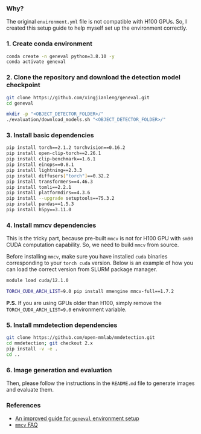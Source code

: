 ### Why?
The original `environment.yml` file is not compatible with H100 GPUs. So, I created this setup guide to help myself set up the environment correctly.

### 1. Create conda environment
```bash
conda create -n geneval python=3.8.10 -y
conda activate geneval
```

### 2. Clone the repository and download the detection model checkpoint
```bash
git clone https://github.com/xingjianleng/geneval.git
cd geneval

mkdir -p "<OBJECT_DETECTOR_FOLDER>/"
./evaluation/download_models.sh "<OBJECT_DETECTOR_FOLDER>/"
```

### 3. Install basic dependencies
```bash
pip install torch==2.1.2 torchvision==0.16.2
pip install open-clip-torch==2.26.1
pip install clip-benchmark==1.6.1
pip install einops==0.8.1
pip install lightning==2.3.3
pip install diffusers["torch"]==0.32.2
pip install transformers==4.46.3
pip install tomli==2.2.1
pip install platformdirs==4.3.6
pip install --upgrade setuptools==75.3.2
pip install pandas==1.5.3
pip install h5py==3.11.0
```

### 4. Install mmcv dependencies
This is the tricky part, because pre-built `mmcv` is not for H100 GPU with `sm90` CUDA computation capability. So, we need to build `mmcv` from source.

Before installing `mmcv`, make sure you have installed `cuda` binaries corresponding to your `torch cuda` version. Below is an example of how you can load the correct version from SLURM package manager.
```bash
module load cuda/12.1.0
``` 

```bash
TORCH_CUDA_ARCH_LIST=9.0 pip install mmengine mmcv-full==1.7.2
```

**P.S.** If you are using GPUs older than H100, simply remove the `TORCH_CUDA_ARCH_LIST=9.0` environment variable.

### 5. Install mmdetection dependencies
```bash
git clone https://github.com/open-mmlab/mmdetection.git
cd mmdetection; git checkout 2.x
pip install -v -e .
cd ..
```

### 6. Image generation and evaluation
Then, please follow the instructions in the `README.md` file to generate images and evaluate them.

### References
- [An improved guide for `geneval` environment setup](https://github.com/djghosh13/geneval/issues/12#issue-2727852470)
- [`mmcv` FAQ](https://github.com/open-mmlab/mmdetection/blob/master/docs/en/faq.md#pytorchcuda-environment)
